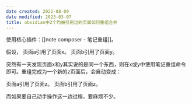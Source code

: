 ```yaml
---
date created: 2022-08-09
date modified: 2023-03-07
title: obsidian中2个均被引用过的页面如何重组合并
---
```


使用核心插件：[[note composer - 笔记重组]]。

假设，
页面a引用了页面x。
页面b引用了页面y。

突然有一天发现页面x和y其实说的是同一个东西，则在x或y中使用笔记重组命令即可。重组完成为一个新的z页面后，会自动变成：

页面a引用了页面z。
页面b引用了页面z。

而如果要自己动手操作这一边过程，要麻烦不少。
